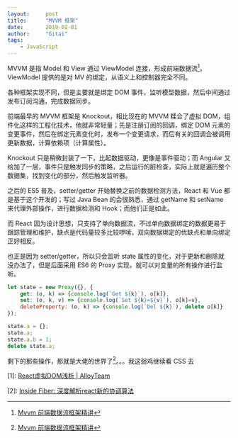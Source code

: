 ```yaml
---
layout:     post
title:      "MVVM 框架"
date:       2019-02-01
author:     "Gitai"
tags:
	- JavaScript
---
```


MVVM 是指 Model 和 View 通过 ViewModel 连接，形成前端数据流[^mvvm]。ViewModel 提供的是对 MV 的绑定，从语义上和控制器完全不同。

各种框架实现不同，但是主要就是绑定 DOM 事件，监听模型数据，然后中间通过发布订阅沟通，完成数据同步。

<!-- more -->

前端最早的 MVVM 框架是 Knockout，相比现在的 MVVM 糅合了虚拟 DOM，组件化这样的工程化技术，他就非常轻量；先是注册订阅的回调，绑定 DOM 元素的变更事件，然后在绑定元素变化时，发布一个变更请求，而后有关的回调会被调用更新数据，计算依赖项（计算属性）。

Knockout 只是稍微封装了一下，比起数据驱动，更像是事件驱动；而 Angular 又给加了一层，事件只是触发同步的策略，之后运行的脏检查，实际上就是遍历整个数据集，找到变化的部分，然后触发监听器。

之后的 ES5 普及，setter/getter 开始替换之前的数据检测方法，React 和 Vue 都是基于这个开发的；写过 Java Bean 的会很熟悉，通过 getName 和 setName 来代理外部操作，进行数据检测和 Hook；而他们正是如此。

而 React 因为设计思想，只支持了单向数据流，不过单向数据绑定的数据更易于跟踪管理和维护，缺点是代码量较多比较啰嗦，双向数据绑定的优缺点和单向绑定正好相反。

也正是因为 setter/getter，所以只会监听 state 属性的变化，对于更新和删除就没办法了，但是后面采用 ES6 的 Proxy 实现，就可以对变量的所有操作进行监听。

```javascript
let state = new Proxy({}, {
    get: (o, k) => {console.log(`Get ${k}`), o[k]},
    set: (o, k, v) => {console.log(`Set ${k}=${v}`), o[k]=v},
    deleteProperty: (o, k) => {console.log(`Del ${k}`), delete o[k]}
});

state.a = {};
state.a;
state.a.b = 1;
delete state.a;
```

剩下的那些操作，那就是大佬的世界了[^mvvm]。。。我这弱鸡继续看 CSS 去

[^mvvm]: [Mvvm 前端数据流框架精讲](https://juejin.im/post/5ac0f6a8f265da238d50dc17)

[1]: [React虚拟DOM浅析 | AlloyTeam](http://www.alloyteam.com/2015/10/react-virtual-analysis-of-the-dom/)

[2]: [Inside Fiber: 深度解析react新的协调算法](https://segmentfault.com/a/1190000018027694)